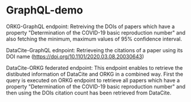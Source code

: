 # GraphQL-demo

ORKG-GraphQL endpoint: Retreiving the DOIs of papers which have a property "Determination of the COVID-19 basic reproduction number" and also fetching the minimum, maximum values of 95% confidence interval.

DataCite-GraphQL ednpoint: Retrieveing the citations of a paper using its DOI name (https://doi.org/10.1101/2020.03.08.20030643)

DataCite-ORKG federated endpoint: This endpoint enables to retrieve the distibuted information of DataCite and ORKG in a combined way. First the query is executed on ORKG endpoint to retrieve all papers which have a property "Determination of the COVID-19 basic reproduction number" and then using the DOIs citation count has been retrieved from DataCite. 